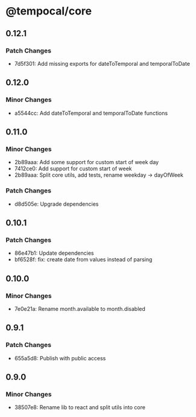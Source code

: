 # @tempocal/core

## 0.12.1

### Patch Changes

- 7d5f301: Add missing exports for dateToTemporal and temporalToDate

## 0.12.0

### Minor Changes

- a5544cc: Add dateToTemporal and temporalToDate functions

## 0.11.0

### Minor Changes

- 2b89aaa: Add some support for custom start of week day
- 7412ce0: Add support for custom start of week
- 2b89aaa: Split core utils, add tests, rename weekday -> dayOfWeek

### Patch Changes

- d8d505e: Upgrade dependencies

## 0.10.1

### Patch Changes

- 86e47b1: Update dependencies
- bf6528f: fix: create date from values instead of parsing

## 0.10.0

### Minor Changes

- 7e0e21a: Rename month.available to month.disabled

## 0.9.1

### Patch Changes

- 655a5d8: Publish with public access

## 0.9.0

### Minor Changes

- 38507e8: Rename lib to react and split utils into core
